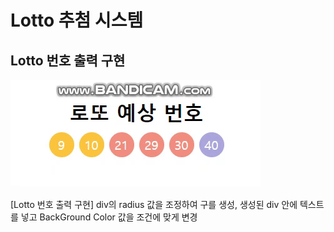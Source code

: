 <div align = left>
  <h1>Lotto 추첨 시스템</h1>  
  <h2>Lotto 번호 출력 구현</h2>
  <div>
    <a href="https://github.com/seokho94/PORTFOLIO/blob/main/JsProject/Lotto/images/Lotto.gif"><img src = "https://github.com/seokho94/PORTFOLIO/blob/main/JsProject/Lotto/images/Lotto.gif" alt="Lotto"></a>
  </div>
  
  <p>[Lotto 번호 출력 구현] div의 radius 값을 조정하여 구를 생성, 생성된 div 안에 텍스트를 넣고 BackGround Color 값을 조건에 맞게 변경</p>  
   
</div>
